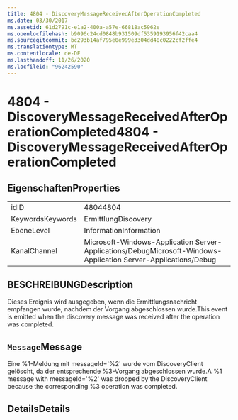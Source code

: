 ```yaml
---
title: 4804 - DiscoveryMessageReceivedAfterOperationCompleted
ms.date: 03/30/2017
ms.assetid: 61d2791c-e1a2-400a-a57e-66818ac5962e
ms.openlocfilehash: b9096c24cd0848b931509df5359193956f42caa4
ms.sourcegitcommit: bc293b14af795e0e999e3304dd40c0222cf2ffe4
ms.translationtype: MT
ms.contentlocale: de-DE
ms.lasthandoff: 11/26/2020
ms.locfileid: "96242590"
---
```

# <a name="4804---discoverymessagereceivedafteroperationcompleted"></a><span data-ttu-id="a4065-102">4804 - DiscoveryMessageReceivedAfterOperationCompleted</span><span class="sxs-lookup"><span data-stu-id="a4065-102">4804 - DiscoveryMessageReceivedAfterOperationCompleted</span></span>

## <a name="properties"></a><span data-ttu-id="a4065-103">Eigenschaften</span><span class="sxs-lookup"><span data-stu-id="a4065-103">Properties</span></span>  
  
|||  
|-|-|  
|<span data-ttu-id="a4065-104">id</span><span class="sxs-lookup"><span data-stu-id="a4065-104">ID</span></span>|<span data-ttu-id="a4065-105">4804</span><span class="sxs-lookup"><span data-stu-id="a4065-105">4804</span></span>|  
|<span data-ttu-id="a4065-106">Keywords</span><span class="sxs-lookup"><span data-stu-id="a4065-106">Keywords</span></span>|<span data-ttu-id="a4065-107">Ermittlung</span><span class="sxs-lookup"><span data-stu-id="a4065-107">Discovery</span></span>|  
|<span data-ttu-id="a4065-108">Ebene</span><span class="sxs-lookup"><span data-stu-id="a4065-108">Level</span></span>|<span data-ttu-id="a4065-109">Information</span><span class="sxs-lookup"><span data-stu-id="a4065-109">Information</span></span>|  
|<span data-ttu-id="a4065-110">Kanal</span><span class="sxs-lookup"><span data-stu-id="a4065-110">Channel</span></span>|<span data-ttu-id="a4065-111">Microsoft-Windows-Application Server-Applications/Debug</span><span class="sxs-lookup"><span data-stu-id="a4065-111">Microsoft-Windows-Application Server-Applications/Debug</span></span>|  
  
## <a name="description"></a><span data-ttu-id="a4065-112">BESCHREIBUNG</span><span class="sxs-lookup"><span data-stu-id="a4065-112">Description</span></span>  

 <span data-ttu-id="a4065-113">Dieses Ereignis wird ausgegeben, wenn die Ermittlungsnachricht empfangen wurde, nachdem der Vorgang abgeschlossen wurde.</span><span class="sxs-lookup"><span data-stu-id="a4065-113">This event is emitted when the discovery message was received after the operation was completed.</span></span>  
  
## <a name="message"></a><span data-ttu-id="a4065-114">`Message`</span><span class="sxs-lookup"><span data-stu-id="a4065-114">Message</span></span>  

 <span data-ttu-id="a4065-115">Eine %1-Meldung mit messageId='%2' wurde vom DiscoveryClient gelöscht, da der entsprechende %3-Vorgang abgeschlossen wurde.</span><span class="sxs-lookup"><span data-stu-id="a4065-115">A %1 message with messageId='%2' was dropped by the DiscoveryClient because the corresponding %3 operation was completed.</span></span>  
  
## <a name="details"></a><span data-ttu-id="a4065-116">Details</span><span class="sxs-lookup"><span data-stu-id="a4065-116">Details</span></span>
